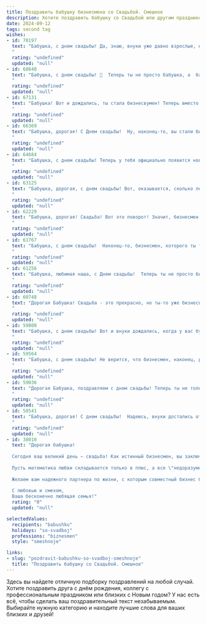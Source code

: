 ```yaml
---
title: Поздравить бабушку бизнесмена со Свадьбой. Смешное
description: Хотите поздравить бабушку со Свадьбой или другим праздником? Наш ИИ создаст незабываемое поздравление, а вы обязательно выделитесь среди других.  
date: 2024-09-12
tags: second tag
wishes:
- id: 70197
  text: "Бабушка, с днем свадьбы! Да, знаю, внуки уже давно взрослые, но ты, как всегда, всех удивляешь!  Помни, что главный секрет счастливой семейной жизни - это умение вовремя применить силу. Ну, или найти кого-то, кто умеет.  🥂
  "
  rating: "undefined"
  updated: "null"
- id: 68640
  text: "Бабушка, с днем свадьбы! 🎉  Теперь ты не просто бабушка, а  бабушка-бизнесвумен!  Надеюсь, муж  —  не только партнёр по бизнесу, но и  помощник в воспитании внуков! 😁  Желаем вам счастья, любви и  чтобы  денежные потоки  были такими же бурными, как  твоя  энергия! 💰❤️
  "
  rating: "undefined"
  updated: "null"
- id: 67131
  text: "Бабушка! Вот и дождались, ты стала бизнесвумен! Теперь вместо внуков ты будешь заключать миллионные сделки, а мы... ну, будем болеть за тебя и тихо завидовать твоему успеху! С праздником, дорогая! Пусть бизнес процветает, а внуки всегда будут рядом!
  "
  rating: "undefined"
  updated: "null"
- id: 66369
  text: "Бабушка, дорогая! С Днем свадьбы!  Ну, наконец-то, вы стали бизнес-парой!  Теперь у вас будет не только миллион внуков, но и миллион долларов!  Шутка, конечно, но от души поздравляем с таким важным днем!  Желаем, чтобы ваша семейная \"компания\" процветала, а любовь росла в геометрической прогрессии! 🥰🥂
  "
  rating: "undefined"
  updated: "null"
- id: 64684
  text: "Бабушка, с днем свадьбы! Теперь у тебя официально появится новый бизнес-партнер – дедушка! Желаем вам процветания в семейном бизнесе, побольше выгодных сделок и, конечно, крепкой любви, которая будет основой вашего успеха!
  "
  rating: "undefined"
  updated: "null"
- id: 63125
  text: "Бабушка, дорогая, с днем свадьбы! Вот, оказывается, сколько лет ты ждала этого момента!  😄  Надеюсь, теперь-то ты наконец-то сможешь расслабиться и наслаждаться жизнью бизнесмена в юбке! 😉 🎉
  "
  rating: "undefined"
  updated: "null"
- id: 62229
  text: "Бабушка, дорогая! Свадьба! Вот это поворот! Значит, бизнесмен наконец-то нашел свою бизнес-леди, с которой можно делить прибыль и заботу о внуках! Желаем вам невероятного медового месяца, море счастливых моментов и, конечно же, много-много внучат! 😉
  "
  rating: "undefined"
  updated: "null"
- id: 61767
  text: "Бабушка, с днем свадьбы!  Наконец-то, бизнесмен, которого ты так долго искала, решился на этот смелый шаг.  Желаю вам обоим неиссякаемой энергии, чтобы бизнес процветал, и любви, чтобы она была вашей вечной гарантией от банкротства! 🎉🥂
  "
  rating: "undefined"
  updated: "null"
- id: 61256
  text: "Бабушка, любимая наша, с Днем свадьбы!  Теперь ты не просто бизнес-леди с железной хваткой, а бизнес-леди с железной хваткой... и мужем! Желаем, чтобы ваши миллионы умножились, а любовь была крепче любого бизнес-плана!
  "
  rating: "undefined"
  updated: "null"
- id: 60748
  text: "Дорогая Бабушка! Свадьба - это прекрасно, но ты-то уже бизнесвумен с опытом!  Пусть твой бизнес процветает, а внуки радостно шумят вокруг, как акции на бирже! 🥂😜
  "
  rating: "undefined"
  updated: "null"
- id: 59800
  text: "Бабушка, с днем свадьбы! Вот и внуки дождались, когда у вас будет своя собственная \"бабушкина\" пара! Желаем молодожёнам крепких нервов, миллиона смешных историй и, конечно же, много-много маленьких бизнесменов в придачу!
  "
  rating: "undefined"
  updated: "null"
- id: 59564
  text: "Бабушка, с днем свадьбы! Не верится, что бизнесмен, наконец, решил остепениться. Ну, хоть теперь у тебя будет пополнение в семействе - внуки! 😂
  "
  rating: "undefined"
  updated: "null"
- id: 59036
  text: "Дорогая Бабушка, поздравляем с днем свадьбы! Теперь ты не только бизнесвумен, но и жена, а это - дважды выгодно! 😉 Желаем, чтобы твой бизнес процветал, а муж радовал тебя не меньше, чем прибыль! 🎉
  "
  rating: "undefined"
  updated: "null"
- id: 58541
  text: "Бабушка, дорогая! С днем свадьбы!  Надеюсь, внуки достались от жениха, а бизнес-план на семейную жизнь - от невесты! 😉💐🥂
  "
  rating: "undefined"
  updated: "null"
- id: 38010
  text: "Дорогая бабушка!
  
  Сегодня ваш великий день — свадьба! Как истинный бизнесмен, вы заключаете самый важный контракт в жизни, и нам всем интересно, какую выгоду вы получите от этого сладкого союза!
  
  Пусть математика любви складывается только в плюс, а все \"недоразумения\" и \"контракты на оказание услуг\" всегда решаются мирным путем за чашечкой чая и вашей фирменной ватрушкой!
  
  Желаем вам надежного партнера по жизни, с которым совместный бизнес будет не только прибыльным, но и очень веселым. Пусть ваши сердца бьются в унисон, как хорошо настроенный счетный аппарат, а в доме всегда царит такая же теплая атмосфера, как в вашей душевной кухне.
  
  С любовью и смехом,
  Ваша бесконечно любящая семья!"
  rating: "0"
  updated: "null"

selectedValues:
  recipients: "babushku"
  holidays: "so-svadboj"
  professions: "biznesmen"
  style: "smeshnoje"

links:
- slug: "pozdravit-babushku-so-svadboj-smeshnoje"
  title: "Поздравить бабушку со Свадьбой. Смешное"
---
```


Здесь вы найдете отличную подборку поздравлений на любой случай. 
Хотите поздравить друга с днём рождения, коллегу с профессиональным праздником или близких с Новым годом? У нас есть всё, чтобы сделать ваш поздравительный текст незабываемым. Выбирайте нужную категорию и находите лучшие слова для ваших близких и друзей!
